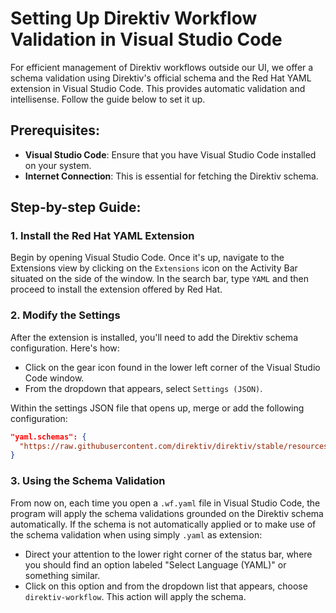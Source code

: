 # Setting Up Direktiv Workflow Validation in Visual Studio Code

For efficient management of Direktiv workflows outside our UI, we offer a schema validation using Direktiv's official schema and the Red Hat YAML extension in Visual Studio Code. This provides automatic validation and intellisense. Follow the guide below to set it up.

## Prerequisites:

- **Visual Studio Code**: Ensure that you have Visual Studio Code installed on your system.
- **Internet Connection**: This is essential for fetching the Direktiv schema.

## Step-by-step Guide:

### 1. Install the Red Hat YAML Extension

Begin by opening Visual Studio Code. Once it's up, navigate to the Extensions view by clicking on the `Extensions` icon on the Activity Bar situated on the side of the window. In the search bar, type `YAML` and then proceed to install the extension offered by Red Hat.

### 2. Modify the Settings

After the extension is installed, you'll need to add the Direktiv schema configuration. Here's how:

- Click on the gear icon found in the lower left corner of the Visual Studio Code window.
- From the dropdown that appears, select `Settings (JSON)`.

Within the settings JSON file that opens up, merge or add the following configuration:

```json
"yaml.schemas": {
  "https://raw.githubusercontent.com/direktiv/direktiv/stable/resources/direktiv.schema.json": ".wf.yaml"
}
```

### 3. Using the Schema Validation

From now on, each time you open a `.wf.yaml` file in Visual Studio Code, the program will apply the schema validations grounded on the Direktiv schema automatically. If the schema is not automatically applied or to make use of the schema validation when using simply `.yaml` as extension:

- Direct your attention to the lower right corner of the status bar, where you should find an option labeled "Select Language (YAML)" or something similar.
- Click on this option and from the dropdown list that appears, choose `direktiv-workflow`. This action will apply the schema.

